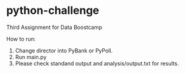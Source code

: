# python-challenge
Third Assignment for Data Boostcamp

How to run:

1) Change director into PyBank or PyPoll.
2) Run main.py
3) Please check standand output and analysis/output.txt for results.